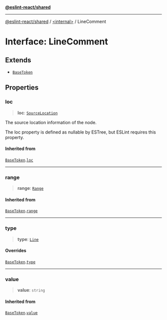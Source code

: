 [**@eslint-react/shared**](../../README.md)

***

[@eslint-react/shared](../../README.md) / [\<internal\>](../README.md) / LineComment

# Interface: LineComment

## Extends

- [`BaseToken`](BaseToken.md)

## Properties

### loc

> **loc**: [`SourceLocation`](SourceLocation.md)

The source location information of the node.

The loc property is defined as nullable by ESTree, but ESLint requires this property.

#### Inherited from

[`BaseToken`](BaseToken.md).[`loc`](BaseToken.md#loc)

***

### range

> **range**: [`Range`](../type-aliases/Range.md)

#### Inherited from

[`BaseToken`](BaseToken.md).[`range`](BaseToken.md#range)

***

### type

> **type**: [`Line`](../README.md#line)

#### Overrides

[`BaseToken`](BaseToken.md).[`type`](BaseToken.md#type)

***

### value

> **value**: `string`

#### Inherited from

[`BaseToken`](BaseToken.md).[`value`](BaseToken.md#value)
